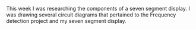 This week I was researching the components of a seven segment display. I was drawing several circuit 
diagrams that pertained to the Frequency detection project and my seven segment display.
